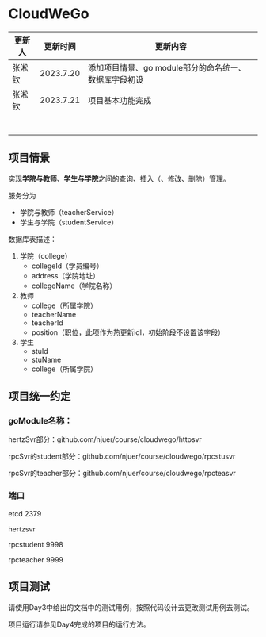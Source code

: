 # CloudWeGo

| 更新人 | 更新时间  | 更新内容                                              |
| ------ | --------- | ----------------------------------------------------- |
| 张淞钦 | 2023.7.20 | 添加项目情景、go module部分的命名统一、数据库字段初设 |
| 张淞钦 | 2023.7.21 | 项目基本功能完成                                      |
|        |           |                                                       |
|        |           |                                                       |
|        |           |                                                       |
|        |           |                                                       |
|        |           |                                                       |
|        |           |                                                       |
|        |           |                                                       |



## 项目情景

实现**学院与教师**、**学生与学院**之间的查询、插入（、修改、删除）管理。

服务分为

- 学院与教师（teacherService）
- 学生与学院（studentService）

数据库表描述：

1. 学院（college）
   - collegeId（学员编号）
   - address（学院地址）
   - collegeName（学院名称）
2. 教师
   - college（所属学院）
   - teacherName
   - teacherId
   - position（职位，此项作为热更新idl，初始阶段不设置该字段）
3. 学生
   - stuId
   - stuName
   - college（所属学院）

## 项目统一约定

### goModule名称：

hertzSvr部分：github.com/njuer/course/cloudwego/httpsvr

rpcSvr的student部分：github.com/njuer/course/cloudwego/rpcstusvr

rpcSvr的teacher部分：github.com/njuer/course/cloudwego/rpcteasvr

### 端口

etcd 2379

hertzsvr 

rpcstudent 9998

rpcteacher 9999

## 项目测试

请使用Day3中给出的文档中的测试用例，按照代码设计去更改测试用例去测试。

项目运行请参见Day4完成的项目的运行方法。